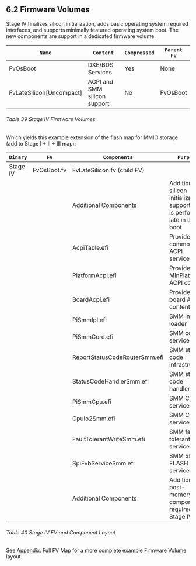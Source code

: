 <!--- @file
  6.2 Firmware Volumes

  Copyright (c) 2019, Intel Corporation. All rights reserved.<BR>

  Redistribution and use in source (original document form) and 'compiled'
  forms (converted to PDF, epub, HTML and other formats) with or without
  modification, are permitted provided that the following conditions are met:

  1) Redistributions of source code (original document form) must retain the
     above copyright notice, this list of conditions and the following
     disclaimer as the first lines of this file unmodified.

  2) Redistributions in compiled form (transformed to other DTDs, converted to
     PDF, epub, HTML and other formats) must reproduce the above copyright
     notice, this list of conditions and the following disclaimer in the
     documentation and/or other materials provided with the distribution.

  THIS DOCUMENTATION IS PROVIDED BY TIANOCORE PROJECT "AS IS" AND ANY EXPRESS OR
  IMPLIED WARRANTIES, INCLUDING, BUT NOT LIMITED TO, THE IMPLIED WARRANTIES OF
  MERCHANTABILITY AND FITNESS FOR A PARTICULAR PURPOSE ARE DISCLAIMED. IN NO
  EVENT SHALL TIANOCORE PROJECT  BE LIABLE FOR ANY DIRECT, INDIRECT, INCIDENTAL,
  SPECIAL, EXEMPLARY, OR CONSEQUENTIAL DAMAGES (INCLUDING, BUT NOT LIMITED TO,
  PROCUREMENT OF SUBSTITUTE GOODS OR SERVICES; LOSS OF USE, DATA, OR PROFITS;
  OR BUSINESS INTERRUPTION) HOWEVER CAUSED AND ON ANY THEORY OF LIABILITY,
  WHETHER IN CONTRACT, STRICT LIABILITY, OR TORT (INCLUDING NEGLIGENCE OR
  OTHERWISE) ARISING IN ANY WAY OUT OF THE USE OF THIS DOCUMENTATION, EVEN IF
  ADVISED OF THE POSSIBILITY OF SUCH DAMAGE.

-->

## 6.2 Firmware Volumes

Stage IV finalizes silicon initialization, adds basic operating system required
interfaces, and supports minimally featured operating system boot. The new
components are support in a dedicated firmware volume.

| `Name`                   | `Content`                    | `Compressed` | `Parent FV` |
| ------------------------ | ---------------------------- | ------------ | ----------- |
| FvOsBoot                 | DXE/BDS Services             | Yes          | None        |
| FvLateSilicon[Uncompact] | ACPI and SMM silicon support | No           | FvOsBoot    |

###### Table 39 Stage IV Firmware Volumes

Which yields this example extension of the flash map for MMIO storage (add to
Stage I + II + III map):

| `Binary` | `FV`        | `Components`                  | `Purpose`                                                                    |
| -------- | ----------- | ----------------------------- | ---------------------------------------------------------------------------- |
| Stage IV | FvOsBoot.fv | FvLateSilicon.fv (child FV)   |                                                                              |
|          |             | Additional Components         | Additional silicon initialization support that is performed late in the boot |
|          |             | AcpiTable.efi                 | Provides common ACPI services                                                |
|          |             | PlatformAcpi.efi              | Provides MinPlatform ACPI content                                            |
|          |             | BoardAcpi.efi                 | Provides board ACPI content                                                  |
|          |             | PiSmmIpl.efi                  | SMM initial loader                                                           |
|          |             | PiSmmCore.efi                 | SMM core services                                                            |
|          |             | ReportStatusCodeRouterSmm.efi | SMM status code infrastructure                                               |
|          |             | StatusCodeHandlerSmm.efi      | SMM status code handlers                                                     |
|          |             | PiSmmCpu.efi                  | SMM CPU services                                                             |
|          |             | CpuIo2Smm.efi                 | SMM CPU IO services                                                          |
|          |             | FaultTolerantWriteSmm.efi     | SMM fault tolerant write services                                            |
|          |             | SpiFvbServiceSmm.efi          | SMM SPI FLASH services                                                       |
|          |             | Additional Components         | Additional post-memory components required for Stage IV boot                 |

###### Table 40 Stage IV FV and Component Layout

See [Appendix: Full FV Map](10_full_maps/101_firmware_volume_layout.md "Full FV Map") for a more complete example Firmware Volume layout.
